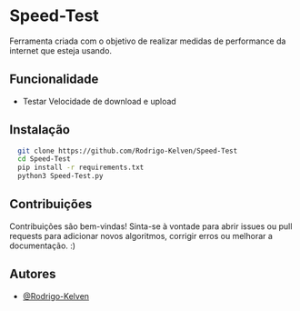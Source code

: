 # Speed-Test
Ferramenta criada com o objetivo de realizar medidas de performance da internet que esteja usando.

## Funcionalidade

- Testar Velocidade de download e upload 

## Instalação

```bash
  git clone https://github.com/Rodrigo-Kelven/Speed-Test
  cd Speed-Test
  pip install -r requirements.txt
  python3 Speed-Test.py
```

## Contribuições
Contribuições são bem-vindas! Sinta-se à vontade para abrir issues ou pull requests para adicionar novos algoritmos, corrigir erros ou melhorar a documentação. :)


## Autores

- [@Rodrigo-Kelven](https://github.com/Rodrigo-Kelven/)
